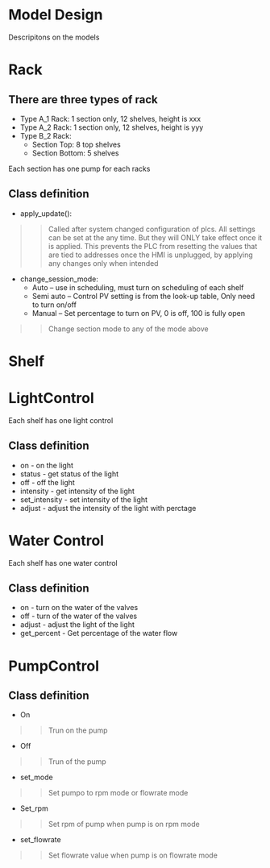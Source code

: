 Model Design<a name="TOP"></a>
===================
Descripitons on the models 
# Rack

<h2>There are three types of rack</h2>

* Type A_1 Rack: 1 section only, 12 shelves, height is xxx
* Type A_2 Rack: 1 section only, 12 shelves, height is yyy
* Type B_2 Rack: 
    * Section Top: 8 top shelves
    * Section Bottom: 5 shelves 

Each section has one pump for each racks 

<h2>Class definition</h2>

* apply_update(): 
>> Called after system changed configuration of plcs. All settings can be set at the any time. But they will ONLY take effect once it is applied. This prevents the PLC from resetting the values that are tied to addresses once the HMI is unplugged, by applying any changes only when intended 
* change_session_mode: 
    * Auto – use in scheduling, must turn on scheduling of each shelf
    * Semi auto – Control PV setting is from the look-up table, Only need to turn on/off
    * Manual – Set percentage to turn on PV, 0 is off, 100 is fully open
>> Change section mode to  any of the mode above 

# Shelf

# LightControl 
Each shelf has one light  control 

<h2>Class definition</h2>

* on  - on the light
* status - get status of the light
* off - off the light 
* intensity - get intensity of the light 
* set_intensity - set intensity of the light 
* adjust - adjust the intensity of the light with perctage 
  
# Water Control 
Each shelf has one water control 

<h2>Class definition</h2>

* on - turn on the water  of the valves
* off - turn of the water of the valves 
* adjust - adjust the light of the light 
* get_percent - Get percentage of the water flow 

# PumpControl

<h2>Class definition</h2>

* On
>> Trun on the pump 
* Off
>> Trun of the pump 
* set_mode
>> Set pumpo to rpm mode or flowrate mode 
* Set_rpm
>> Set rpm of pump when pump is on rpm mode 
* set_flowrate
>> Set flowrate value when pump is on flowrate mode 


